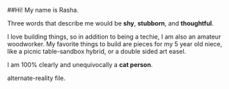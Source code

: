 ##Hi! My name is Rasha. 

Three words that describe me would be **shy**, **stubborn**, and **thoughtful**.

I love building things, so in addition to being a techie, I am also an amateur woodworker. My favorite things to build are pieces for my 5 year old niece, like a picnic table-sandbox hybrid, or a double sided art easel.

I am 100% clearly and unequivocally a **cat person**.

alternate-reality file.